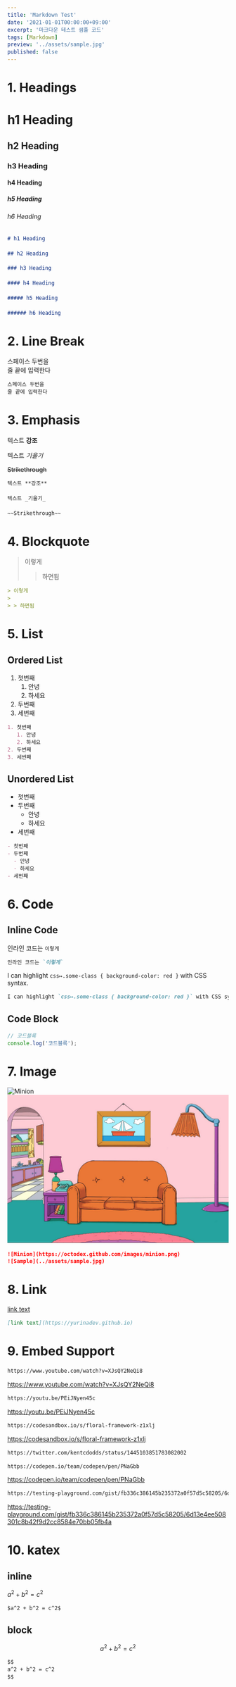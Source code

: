 ```yaml
---
title: 'Markdown Test'
date: '2021-01-01T00:00:00+09:00'
excerpt: '마크다운 테스트 샘플 코드'
tags: [Markdown]
preview: '../assets/sample.jpg'
published: false
---
```


# 1. Headings

# h1 Heading

## h2 Heading

### h3 Heading

#### h4 Heading

##### h5 Heading

###### h6 Heading

```md
# h1 Heading

## h2 Heading

### h3 Heading

#### h4 Heading

##### h5 Heading

###### h6 Heading
```

# 2. Line Break

스페이스 두번을  
줄 끝에 입력한다

```md
스페이스 두번을  
줄 끝에 입력한다
```

# 3. Emphasis

텍스트 **강조**

텍스트 _기울기_

~~Strikethrough~~

```md
텍스트 **강조**

텍스트 _기울기_

~~Strikethrough~~
```

# 4. Blockquote

> 이렇게
>
> > 하면됨

```md
> 이렇게
>
> > 하면됨
```

# 5. List

## Ordered List

1. 첫번째
   1. 안녕
   2. 하세요
2. 두번째
3. 세번째

```md
1. 첫번째
   1. 안녕
   2. 하세요
2. 두번째
3. 세번째
```

## Unordered List

- 첫번째
- 두번째
  - 안녕
  - 하세요
- 세번째

```md
- 첫번째
- 두번째
  - 안녕
  - 하세요
- 세번째
```

# 6. Code

## Inline Code

인라인 코드는 `이렇게`

```md
인라인 코드는 `이렇게`
```

I can highlight `css↦.some-class { background-color: red }` with CSS syntax.

```md
I can highlight `css↦.some-class { background-color: red }` with CSS syntax.
```

## Code Block

```js
// 코드블록
console.log('코드블록');
```

# 7. Image

![Minion](https://octodex.github.com/images/minion.png)
![Sample](../assets/sample.jpg)

```md
![Minion](https://octodex.github.com/images/minion.png)
![Sample](../assets/sample.jpg)
```

# 8. Link

[link text](https://yurinadev.github.io)

```md
[link text](https://yurinadev.github.io)
```

# 9. Embed Support

```md
https://www.youtube.com/watch?v=XJsQY2NeQi8
```

https://www.youtube.com/watch?v=XJsQY2NeQi8

```md
https://youtu.be/PEiJNyen45c
```

https://youtu.be/PEiJNyen45c

```md
https://codesandbox.io/s/floral-framework-z1xlj
```

https://codesandbox.io/s/floral-framework-z1xlj

```md
https://twitter.com/kentcdodds/status/1445103851783082002
```

<!-- https://twitter.com/kentcdodds/status/1445103851783082002 -->

```md
https://codepen.io/team/codepen/pen/PNaGbb
```

https://codepen.io/team/codepen/pen/PNaGbb

```md
https://testing-playground.com/gist/fb336c386145b235372a0f57d5c58205/6d13e4ee508301c8b42f9d2cc8584e70bb05fb4a
```

https://testing-playground.com/gist/fb336c386145b235372a0f57d5c58205/6d13e4ee508301c8b42f9d2cc8584e70bb05fb4a

# 10. katex

## inline

$a^2 + b^2 = c^2$

```md
$a^2 + b^2 = c^2$
```

## block

$$
a^2 + b^2 = c^2
$$

```md
$$
a^2 + b^2 = c^2
$$
```
